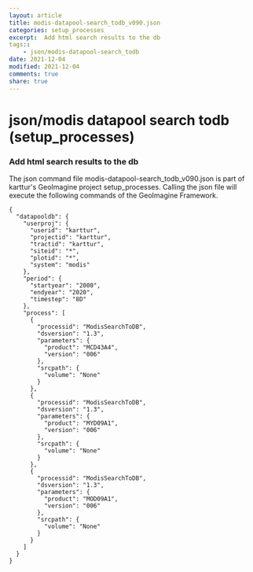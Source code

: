```yaml
---
layout: article
title: modis-datapool-search_todb_v090.json
categories: setup_processes
excerpt:  Add html search results to the db
tags:: 
    - json/modis-datapool-search_todb
date: 2021-12-04
modified: 2021-12-04
comments: true
share: true
---
```


# json/modis datapool search todb (setup_processes)

###  Add html search results to the db

The json command file <span class='file'>modis-datapool-search_todb_v090.json</span> is part of karttur's GeoImagine project <span class='project'>setup_processes</span>. Calling the json file will execute the following commands of the GeoImagine Framework.

```
{
  "datapooldb": {
    "userproj": {
      "userid": "karttur",
      "projectid": "karttur",
      "tractid": "karttur",
      "siteid": "*",
      "plotid": "*",
      "system": "modis"
    },
    "period": {
      "startyear": "2000",
      "endyear": "2020",
      "timestep": "8D"
    },
    "process": [
      {
        "processid": "ModisSearchToDB",
        "dsversion": "1.3",
        "parameters": {
          "product": "MCD43A4",
          "version": "006"
        },
        "srcpath": {
          "volume": "None"
        }
      },
      {
        "processid": "ModisSearchToDB",
        "dsversion": "1.3",
        "parameters": {
          "product": "MYD09A1",
          "version": "006"
        },
        "srcpath": {
          "volume": "None"
        }
      },
      {
        "processid": "ModisSearchToDB",
        "dsversion": "1.3",
        "parameters": {
          "product": "MOD09A1",
          "version": "006"
        },
        "srcpath": {
          "volume": "None"
        }
      }
    ]
  }
}
```
